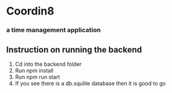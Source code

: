 # Coordin8

### a time management application

## Instruction on running the backend
1. Cd into the backend folder
2. Run npm install
3. Run npm run start
4. If you see there is a db.squlite database then it is good to go